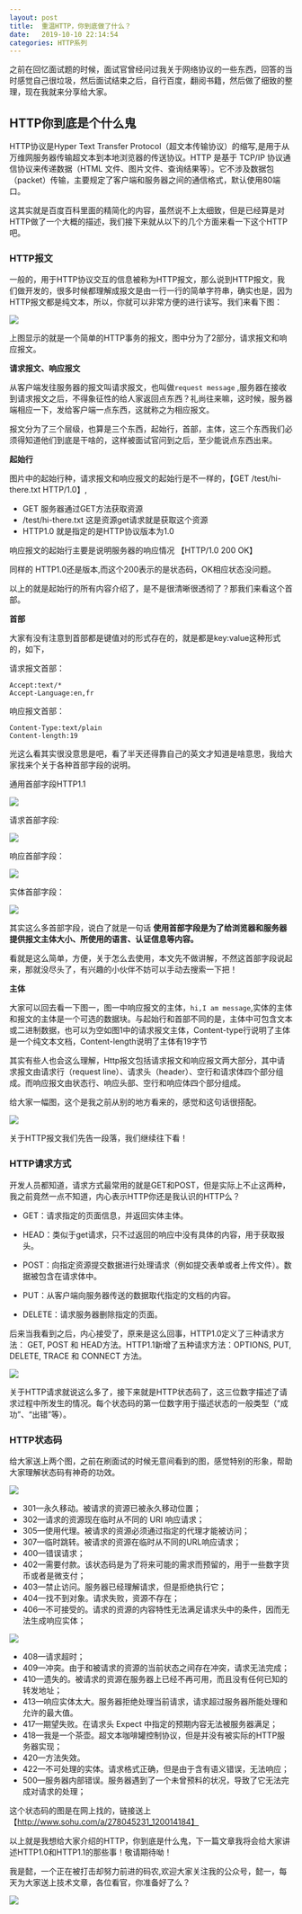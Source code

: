 ```yaml
---
layout: post
title:  重温HTTP，你到底做了什么？
date:   2019-10-10 22:14:54
categories: HTTP系列
---
```


之前在回忆面试题的时候，面试官曾经问过我关于网络协议的一些东西，回答的当时感觉自己很垃圾，然后面试结束之后，自行百度，翻阅书籍，然后做了细致的整理，现在我就来分享给大家。






## HTTP你到底是个什么鬼

HTTP协议是Hyper Text Transfer Protocol（超文本传输协议）的缩写,是用于从万维网服务器传输超文本到本地浏览器的传送协议。HTTP 是基于 TCP/IP 协议通信协议来传递数据（HTML 文件、图片文件、查询结果等）。它不涉及数据包（packet）传输，主要规定了客户端和服务器之间的通信格式，默认使用80端口。

这其实就是百度百科里面的精简化的内容，虽然说不上太细致，但是已经算是对HTTP做了一个大概的描述，我们接下来就从以下的几个方面来看一下这个HTTP吧。

### HTTP报文

一般的，用于HTTP协议交互的信息被称为HTTP报文，那么说到HTTP报文，我们做开发的，很多时候都理解成报文是由一行一行的简单字符串，确实也是，因为HTTP报文都是纯文本，所以，你就可以非常方便的进行读写。我们来看下图：

![](http://www.justdojava.com/assets/images/2019/java/image_yi/10_10/1.jpg)

上图显示的就是一个简单的HTTP事务的报文，图中分为了2部分，请求报文和响应报文。

**请求报文、响应报文**

从客户端发往服务器的报文叫请求报文，也叫做`request message` ,服务器在接收到请求报文之后，不得象征性的给人家返回点东西？礼尚往来嘛，这时候，服务器端相应一下，发给客户端一点东西，这就称之为相应报文。

报文分为了三个层级，也算是三个东西，起始行，首部，主体，这三个东西我们必须得知道他们到底是干啥的，这样被面试官问到之后，至少能说点东西出来。

**起始行**

图片中的起始行种，请求报文和响应报文的起始行是不一样的，【GET /test/hi-there.txt HTTP/1.0】,
- GET 服务器通过GET方法获取资源
- /test/hi-there.txt 这是资源get请求就是获取这个资源
- HTTP1.0 就是指定的是HTTP协议版本为1.0

响应报文的起始行主要是说明服务器的响应情况 【HTTP/1.0  200  OK】

同样的 HTTP1.0还是版本,而这个200表示的是状态码，OK相应状态没问题。

以上的就是起始行的所有内容介绍了，是不是很清晰很透彻了？那我们来看这个首部。

**首部**

大家有没有注意到首部都是键值对的形式存在的，就是都是key:value这种形式的，如下，

请求报文首部：
```
Accept:text/*
Accept-Language:en,fr
```

响应报文首部：
```
Content-Type:text/plain
Content-length:19
```

光这么看其实很没意思是吧，看了半天还得靠自己的英文才知道是啥意思，我给大家找来个关于各种首部字段的说明。

通用首部字段HTTP1.1

![](http://www.justdojava.com/assets/images/2019/java/image_yi/10_10/2.jpg)

请求首部字段:

![](http://www.justdojava.com/assets/images/2019/java/image_yi/10_10/3.jpg)

响应首部字段：

![](http://www.justdojava.com/assets/images/2019/java/image_yi/10_10/4.jpg)

实体首部字段：

![](http://www.justdojava.com/assets/images/2019/java/image_yi/10_10/5.jpg)

其实这么多首部字段，说白了就是一句话 **使用首部字段是为了给浏览器和服务器提供报文主体大小、所使用的语言、认证信息等内容。**

看就是这么简单，方便，关于怎么去使用，本文先不做讲解，不然这首部字段说起来，那就没尽头了，有兴趣的小伙伴不妨可以手动去搜索一下把！

**主体**

大家可以回去看一下图一，图一中响应报文的主体，`hi,I am message`,实体的主体和报文的主体是一个可选的数据块。与起始行和首部不同的是，主体中可包含文本或二进制数据，也可以为空如图1中的请求报文主体，Content-type行说明了主体是一个纯文本文档，Content-length说明了主体有19字节

其实有些人也会这么理解，Http报文包括请求报文和响应报文两大部分，其中请求报文由请求行（request line）、请求头（header）、空行和请求体四个部分组成。而响应报文由状态行、响应头部、空行和响应体四个部分组成。

给大家一幅图，这个是我之前从别的地方看来的，感觉和这句话很搭配。

![](http://www.justdojava.com/assets/images/2019/java/image_yi/10_10/6.jpg)

关于HTTP报文我们先告一段落，我们继续往下看！

### HTTP请求方式

开发人员都知道，请求方式最常用的就是GET和POST，但是实际上不止这两种，我之前竟然一点不知道，内心表示HTTP你还是我认识的HTTP么？

- GET：请求指定的页面信息，并返回实体主体。

- HEAD：类似于get请求，只不过返回的响应中没有具体的内容，用于获取报头。

- POST：向指定资源提交数据进行处理请求（例如提交表单或者上传文件）。数据被包含在请求体中。

- PUT：从客户端向服务器传送的数据取代指定的文档的内容。

- DELETE：请求服务器删除指定的页面。

后来当我看到之后，内心接受了，原来是这么回事，HTTP1.0定义了三种请求方法： GET, POST 和 HEAD方法。HTTP1.1新增了五种请求方法：OPTIONS, PUT, DELETE, TRACE 和 CONNECT 方法。

![](http://www.justdojava.com/assets/images/2019/java/image_yi/10_10/7.jpg)

关于HTTP请求就说这么多了，接下来就是HTTP状态码了，这三位数字描述了请求过程中所发生的情况。每个状态码的第一位数字用于描述状态的一般类型（“成功”、“出错”等）。

### HTTP状态码

给大家送上两个图，之前在刷面试的时候无意间看到的图，感觉特别的形象，帮助大家理解状态码有神奇的功效。

![](http://www.justdojava.com/assets/images/2019/java/image_yi/10_10/8.jpg)

- 301—永久移动。被请求的资源已被永久移动位置；
- 302—请求的资源现在临时从不同的 URI 响应请求；
- 305—使用代理。被请求的资源必须通过指定的代理才能被访问；
- 307—临时跳转。被请求的资源在临时从不同的URL响应请求；
- 400—错误请求；
- 402—需要付款。该状态码是为了将来可能的需求而预留的，用于一些数字货币或者是微支付；
- 403—禁止访问。服务器已经理解请求，但是拒绝执行它；
- 404—找不到对象。请求失败，资源不存在；
- 406—不可接受的。请求的资源的内容特性无法满足请求头中的条件，因而无法生成响应实体；

![](http://www.justdojava.com/assets/images/2019/java/image_yi/10_10/9.jpg)

- 408—请求超时；
- 409—冲突。由于和被请求的资源的当前状态之间存在冲突，请求无法完成；
- 410—遗失的。被请求的资源在服务器上已经不再可用，而且没有任何已知的转发地址；
- 413—响应实体太大。服务器拒绝处理当前请求，请求超过服务器所能处理和允许的最大值。
- 417—期望失败。在请求头 Expect 中指定的预期内容无法被服务器满足；
- 418—我是一个茶壶。超文本咖啡罐控制协议，但是并没有被实际的HTTP服务器实现；
- 420—方法失效。
- 422—不可处理的实体。请求格式正确，但是由于含有语义错误，无法响应；
- 500—服务器内部错误。服务器遇到了一个未曾预料的状况，导致了它无法完成对请求的处理；

这个状态码的图是在网上找的，链接送上【http://www.sohu.com/a/278045231_120014184】

以上就是我想给大家介绍的HTTP，你到底是什么鬼，下一篇文章我将会给大家讲述HTTP1.0和HTTP1.1的那些事！敬请期待呦！

我是懿，一个正在被打击却努力前进的码农,欢迎大家关注我的公众号，懿一，每天为大家送上技术文章，各位看官，你准备好了么？

![](http://www.chuyikeji.cn/image/yi.jpg)
